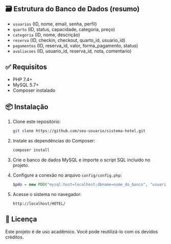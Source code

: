 ## 🗃️ Estrutura do Banco de Dados (resumo)

- `usuarios` (ID, nome, email, senha, perfil)
- `quarto` (ID, status, capacidade, categoria, preço)
- `categoria` (ID, nome, descrição)
- `reserva` (ID, checkin, checkout, quarto_id, usuario_id)
- `pagamentos` (ID, reserva_id, valor, forma_pagamento, status)
- `avaliacoes` (ID, usuario_id, reserva_id, nota, comentario)

## ✅ Requisitos

- PHP 7.4+
- MySQL 5.7+
- Composer instalado

## 📦 Instalação

1. Clone este repositório:
   ```bash
   git clone https://github.com/seu-usuario/sistema-hotel.git
   ```

2. Instale as dependências do Composer:
   ```bash
   composer install
   ```

3. Crie o banco de dados MySQL e importe o script SQL incluído no projeto.

4. Configure a conexão no arquivo `config/config.php`:
   ```php
   $pdo = new PDO("mysql:host=localhost;dbname=nome_do_banco", "usuario", "senha");
   ```

5. Acesse o sistema no navegador:
   ```
   http://localhost/HOTEL/
   ```

## 📝 Licença

Este projeto é de uso acadêmico. Você pode reutilizá-lo com os devidos créditos.
